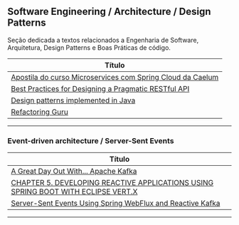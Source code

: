 ## Software Engineering / Architecture / Design Patterns

Seção dedicada a textos relacionados a Engenharia de Software, Arquitetura, Design Patterns e Boas Práticas de código.


| **Título**  |
|---|
|[Apostila do curso Microservices com Spring Cloud da Caelum]|
|[Best Practices for Designing a Pragmatic RESTful API]|
|[Design patterns implemented in Java]|
|[Refactoring Guru]|
------------

[Apostila do curso Microservices com Spring Cloud da Caelum]: <https://github.com/caelum/apostila-microservices-com-spring-cloud>

[Best Practices for Designing a Pragmatic RESTful API]: <https://www.vinaysahni.com/best-practices-for-a-pragmatic-restful-api>

[Design patterns implemented in Java]: <https://java-design-patterns.com/>

[Refactoring Guru]: <https://refactoring.guru/>

### Event-driven architecture / Server-Sent Events

|**Título** |
|---|
|[A Great Day Out With... Apache Kafka]|
|[CHAPTER 5. DEVELOPING REACTIVE APPLICATIONS USING SPRING BOOT WITH ECLIPSE VERT.X]|
|[Server-Sent Events Using Spring WebFlux and Reactive Kafka]|
------------

[A Great Day Out With... Apache Kafka]: <https://a-great-day-out-with.github.io/kafka.html>
[CHAPTER 5. DEVELOPING REACTIVE APPLICATIONS USING SPRING BOOT WITH ECLIPSE VERT.X]: <https://access.redhat.com/documentation/en-us/red_hat_support_for_spring_boot/2.2/html/spring_boot_runtime_guide/developing-reactive-applications-using-spring-boot-vertx_spring-boot#server-sent-events_spring-boot>
[Server-Sent Events Using Spring WebFlux and Reactive Kafka]: <https://medium.com/egen/server-sent-events-using-spring-webflux-and-reactive-kafka-1a7ddbca4f5d>
